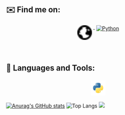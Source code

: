 ## ✉️ Find me on:


<p align="center">
 <a href="https://rvittozzi.github.io/" target="_blank" rel="noopener noreferrer"> <img src="https://raw.githubusercontent.com/iconic/open-iconic/master/svg/globe.svg" alt="Python" height="40" style="vertical-align:top; margin:4px"> </a>
 <a href="mailto:codingwithrob.13@gmail.com"> <img src="https://cdn.jsdelivr.net/npm/simple-icons@v3/icons/gmail.svg" alt="Python" height="40" style="vertical-align:top; margin:4px"></a>
</p>

<br />

## 🧰 Languages and Tools:
<p align="center">
<img src="https://raw.githubusercontent.com/github/explore/80688e429a7d4ef2fca1e82350fe8e3517d3494d/topics/python/python.png" alt="Python" height="40" style="vertical-align:top; margin:4px">

[![Anurag's GitHub stats](https://github-readme-stats.vercel.app/api?username=rvittozzi)](https://github.com/rvittozzi/github-readme-stats)
![Top Langs](https://github-readme-stats.vercel.app/api/top-langs/?username=rvittozzi&theme=tokyonight)
![](https://visitor-badge.laobi.icu/badge?page_id=rvittozzi.rvittozzi)



<!---
rvittozzi/rvittozzi is a ✨ special ✨ repository because its `README.md` (this file) appears on your GitHub profile.
You can click the Preview link to take a look at your changes.
--->
